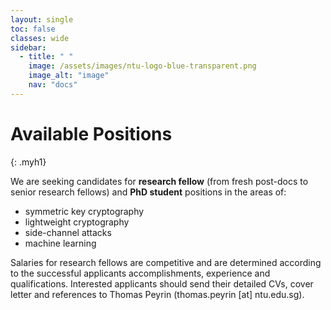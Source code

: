 ```yaml
---
layout: single
toc: false
classes: wide
sidebar:
  - title: " "
    image: /assets/images/ntu-logo-blue-transparent.png
    image_alt: "image"
    nav: "docs"
---
```


# Available Positions
{: .myh1}

We are seeking candidates for **research fellow** (from fresh post-docs to senior research fellows) and **PhD student** positions in the areas of:
- symmetric key cryptography
- lightweight cryptography
- side-channel attacks
- machine learning 

Salaries for research fellows are competitive and are determined according to the successful applicants accomplishments, experience and qualifications. Interested applicants should send their detailed CVs, cover letter and references to Thomas Peyrin (thomas.peyrin [at] ntu.edu.sg). 
